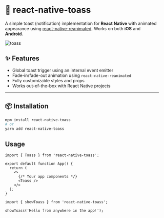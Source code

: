# 📣 react-native-toass

A simple toast (notification) implementation for **React Native** with animated appearance using [react-native-reanimated](https://github.com/software-mansion/react-native-reanimated). Works on both **iOS** and **Android**.

<img src="https://github.com/user-attachments/assets/48bb3389-27f3-4f7a-99a8-6546d4dc6197" alt="toass"/>

## ✨ Features


- Global toast trigger using an internal event emitter
- Fade-in/fade-out animation using `react-native-reanimated`
- Fully customizable styles and props
- Works out-of-the-box with React Native projects

---

## 📦 Installation

```sh
npm install react-native-toass
# or
yarn add react-native-toass
```

## Usage

```
import { Toass } from 'react-native-toass';

export default function App() {
  return (
    <>
      {/* Your app components */}
      <Toass />
    </>
  );
}
```


```
import { showToass } from 'react-native-toass';

showToass('Hello from anywhere in the app!');
```
